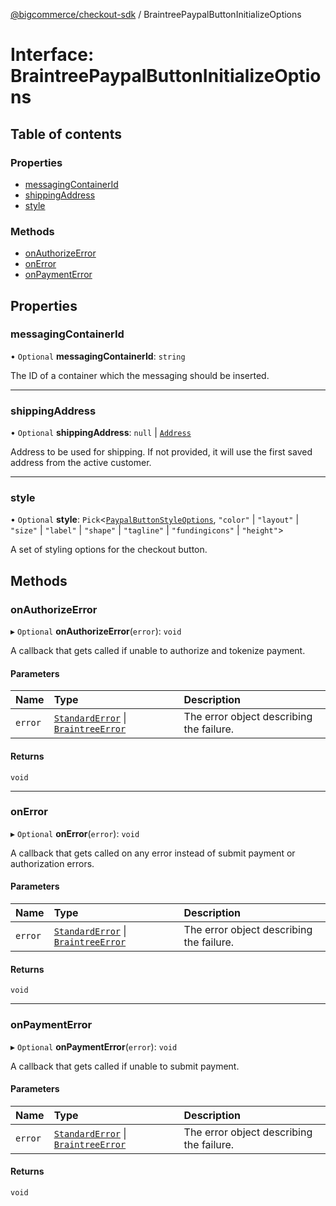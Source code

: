 [@bigcommerce/checkout-sdk](../README.md) / BraintreePaypalButtonInitializeOptions

# Interface: BraintreePaypalButtonInitializeOptions

## Table of contents

### Properties

- [messagingContainerId](BraintreePaypalButtonInitializeOptions.md#messagingcontainerid)
- [shippingAddress](BraintreePaypalButtonInitializeOptions.md#shippingaddress)
- [style](BraintreePaypalButtonInitializeOptions.md#style)

### Methods

- [onAuthorizeError](BraintreePaypalButtonInitializeOptions.md#onauthorizeerror)
- [onError](BraintreePaypalButtonInitializeOptions.md#onerror)
- [onPaymentError](BraintreePaypalButtonInitializeOptions.md#onpaymenterror)

## Properties

### messagingContainerId

• `Optional` **messagingContainerId**: `string`

The ID of a container which the messaging should be inserted.

___

### shippingAddress

• `Optional` **shippingAddress**: ``null`` \| [`Address`](Address.md)

Address to be used for shipping.
If not provided, it will use the first saved address from the active customer.

___

### style

• `Optional` **style**: `Pick`<[`PaypalButtonStyleOptions`](PaypalButtonStyleOptions.md), ``"color"`` \| ``"layout"`` \| ``"size"`` \| ``"label"`` \| ``"shape"`` \| ``"tagline"`` \| ``"fundingicons"`` \| ``"height"``\>

A set of styling options for the checkout button.

## Methods

### onAuthorizeError

▸ `Optional` **onAuthorizeError**(`error`): `void`

A callback that gets called if unable to authorize and tokenize payment.

#### Parameters

| Name | Type | Description |
| :------ | :------ | :------ |
| `error` | [`StandardError`](../classes/StandardError.md) \| [`BraintreeError`](BraintreeError.md) | The error object describing the failure. |

#### Returns

`void`

___

### onError

▸ `Optional` **onError**(`error`): `void`

A callback that gets called on any error instead of submit payment or authorization errors.

#### Parameters

| Name | Type | Description |
| :------ | :------ | :------ |
| `error` | [`StandardError`](../classes/StandardError.md) \| [`BraintreeError`](BraintreeError.md) | The error object describing the failure. |

#### Returns

`void`

___

### onPaymentError

▸ `Optional` **onPaymentError**(`error`): `void`

A callback that gets called if unable to submit payment.

#### Parameters

| Name | Type | Description |
| :------ | :------ | :------ |
| `error` | [`StandardError`](../classes/StandardError.md) \| [`BraintreeError`](BraintreeError.md) | The error object describing the failure. |

#### Returns

`void`
